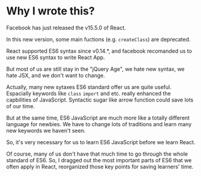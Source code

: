 # Why I wrote this?

Facebook has just released the v15.5.0 of React.

In this new version, some main fuctions (e.g. `createClass`) are deprecated.

React supported ES6 syntax since v0.14.*, and facebook recomanded us to use new ES6 syntax to write React App.

But most of us are still stay in the "jQuery Age", we hate new syntax, we hate JSX, and we don't want to change.

Actually, many new sytaxes ES6 standard offer us are quite useful. Espacially keywords like `class` `import` and etc. really enhanced the capbilities of JavaScript. Syntactic sugar like arrow function could save lots of our time.

But at the same time, ES6 JavaScript are much more like a totally different language for newbies. We have to change lots of traditions and learn many new keywords we haven't seen.

So, it's very necessary for us to learn ES6 JavaScript before we learn React.

Of course, many of us don't have that much time to go through the whole standard of ES6. So, I dragged out the most important parts of ES6 that we often apply in React, reorganized those key points for saving learners' time.